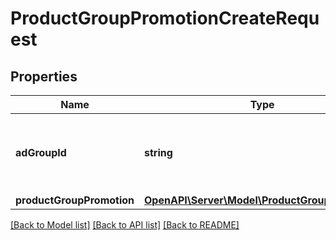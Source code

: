 # ProductGroupPromotionCreateRequest

## Properties
Name | Type | Description | Notes
------------ | ------------- | ------------- | -------------
**adGroupId** | **string** | ID of the Ad Group the Product Group Promotion belongs to. | 
**productGroupPromotion** | [**OpenAPI\Server\Model\ProductGroupPromotion**](ProductGroupPromotion.md) |  | 

[[Back to Model list]](../README.md#documentation-for-models) [[Back to API list]](../README.md#documentation-for-api-endpoints) [[Back to README]](../README.md)


